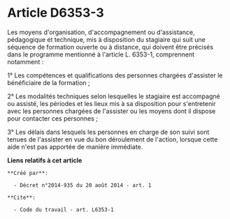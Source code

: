 # Article D6353-3

Les moyens d'organisation, d'accompagnement ou d'assistance, pédagogique et technique, mis à disposition du stagiaire qui
suit une séquence de formation ouverte ou à distance, qui doivent être précisés dans le programme mentionné à l'article L.
6353-1, comprennent notamment : 

1° Les compétences et qualifications des personnes chargées d'assister le bénéficiaire de la formation ; 

2° Les modalités techniques selon lesquelles le stagiaire est accompagné ou assisté, les périodes et les lieux mis à sa
disposition pour s'entretenir avec les personnes chargées de l'assister ou les moyens dont il dispose pour contacter ces
personnes ; 

3° Les délais dans lesquels les personnes en charge de son suivi sont tenues de l'assister en vue du bon déroulement de
l'action, lorsque cette aide n'est pas apportée de manière immédiate.

**Liens relatifs à cet article**

	**Créé par**:

	  - Décret n°2014-935 du 20 août 2014 - art. 1

	**Cite**:

	  - Code du travail - art. L6353-1
